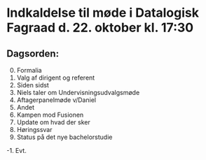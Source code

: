# Indkaldelse til møde i Datalogisk Fagraad d. 22. oktober kl. 17:30

## Dagsorden:

0. Formalia
  0. Valg af dirigent og referent
1. Siden sidst
  0. Niels taler om Undervisningsudvalgsmøde 
  1. Aftagerpanelmøde v/Daniel
  2. Andet
2. Kampen mod Fusionen
  0. Update om hvad der sker
  1. Høringssvar
3. Status på det nye bachelorstudie

-1. Evt.
